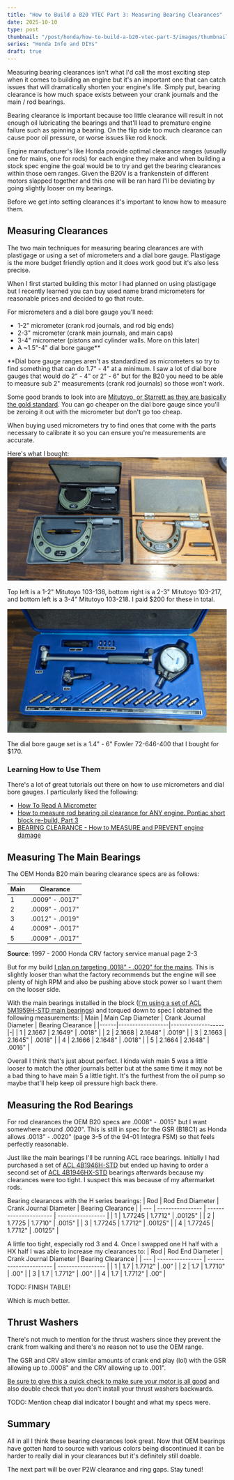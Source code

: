 ```yaml
---
title: "How to Build a B20 VTEC Part 3: Measuring Bearing Clearances"
date: 2025-10-10
type: post
thumbnail: "/post/honda/how-to-build-a-b20-vtec-part-3/images/thumbnail.jpg"
series: "Honda Info and DIYs"
draft: true
---
```


Measuring bearing clearances isn't what I'd call the most exciting step when it comes to building an engine but it's an important one that can catch issues that will dramatically shorten your engine's life. Simply put, bearing clearance is how much space exists between your crank journals and the main / rod bearings.

Bearing clearance is important because too little clearance will result in not enough oil lubricating the bearings and that'll lead to premature engine failure such as spinning a bearing. On the flip side too much clearance can cause poor oil pressure, or worse issues like rod knock.

Engine manufacturer's like Honda provide optimal clearance ranges (usually one for mains, one for rods) for each engine they make and when building a stock spec engine the goal would be to try and get the bearing clearances within those oem ranges. Given the B20V is a frankenstein of different motors slapped together and this one will be ran hard I'll be deviating by going slightly looser on my bearings.

Before we get into setting clearances it's important to know how to measure them.

## Measuring Clearances

The two main techniques for measuring bearing clearances are with plastigage or using a set of micrometers and a dial bore gauge. Plastigage is the more budget friendly option and it does work good but it's also less precise.

When I first started building this motor I had planned on using plastigage but I recently learned you can buy used name brand micrometers for reasonable prices and decided to go that route.

For micrometers and a dial bore gauge you'll need:

- 1-2" micrometer (crank rod journals, and rod big ends)
- 2-3" micrometer (crank main journals, and main caps)
- 3-4" micrometer (pistons and cylinder walls. More on this later)
- A ~1.5"-4" dial bore gauge\*\*

\*\*Dial bore gauge ranges aren't as standardized as micrometers so try to find something that can do 1.7" - 4" at a minimum. I saw a lot of dial bore gauges that would do 2" - 4" or 2" - 6" but for the B20 you need to be able to measure sub 2" measurements (crank rod journals) so those won't work.

Some good brands to look into are [Mitutoyo, or Starrett as they are basically the gold standard](https://www.garagejournal.com/forum/threads/quality-micrometer-brands.516436/). You can go cheaper on the dial bore gauge since you'll be zeroing it out with the micrometer but don't go too cheap.

When buying used micrometers try to find ones that come with the parts necessary to calibrate it so you can ensure you're measurements are accurate.

Here's what I bought:
![](./images/micrometers.jpg)

Top left is a 1-2" Mitutoyo 103-136, bottom right is a 2-3" Mitutoyo 103-217, and bottom left is a 3-4" Mitutoyo 103-218. I paid $200 for these in total.

![](./images/dial-bore.jpg)

The dial bore gauge set is a 1.4" - 6" Fowler 72-646-400 that I bought for $170.

### Learning How to Use Them

There's a lot of great tutorials out there on how to use micrometers and dial bore gauges. I particularly liked the following:

- [How To Read A Micrometer](https://solutions.travers.com/metalworking-machining/measuring-inspection/how-to-read-a-micrometer)
- [How to measure rod bearing oil clearance for ANY engine. Pontiac short block re-build, Part 3](https://www.youtube.com/watch?v=q0-2ULbc7qw&t=1s)
- [BEARING CLEARANCE - How to MEASURE and PREVENT engine damage](https://www.youtube.com/watch?v=WEuedVJJgIA)

## Measuring The Main Bearings

The OEM Honda B20 main bearing clearance specs are as follows:

| Main | Clearance       |
| ---- | --------------- |
| 1    | .0009" - .0017" |
| 2    | .0009" - .0017" |
| 3    | .0012" - .0019" |
| 4    | .0009" - .0017" |
| 5    | .0009" - .0017" |

**Source**: 1997 - 2000 Honda CRV factory service manual page 2-3

But for my build [I plan on targeting .0018" - .0020" for the mains](https://honda-tech.com/forums/forced-induction-16/bearing-clearance-choice-measurement-discussion-3129922/#post48543553). This is slightly looser than what the factory recommends but the engine will see plenty of high RPM and also be pushing above stock power so I want them on the looser side.

With the main bearings installed in the block ([I'm using a set of ACL 5M1959H-STD main bearings](https://www.aclperformance.com.au/details/5M1959H)) and torqued down to spec I obtained the following measurements:
| Main | Main Cap Diameter | Crank Journal Diameter | Bearing Clearance |
|------|------------------|-------------------|-|
| 1 | 2.1667 | 2.1649" | .0018" |
| 2 | 2.1668 | 2.1648" | .0019" |
| 3 | 2.1663 | 2.1645" | .0018" |
| 4 | 2.1666 | 2.1648" | .0018" |
| 5 | 2.1664 | 2.1648" | .0016" |

Overall I think that's just about perfect. I kinda wish main 5 was a little looser to match the other journals better but at the same time it may not be a bad thing to have main 5 a little tight. It's the furthest from the oil pump so maybe that'll help keep oil pressure high back there.

## Measuring the Rod Bearings

For rod clearances the OEM B20 specs are .0008" - .0015" but I want somewhere around .0020". This is still in spec for the GSR (B18C1) as Honda allows .0013" - .0020" (page 3-5 of the 94-01 Integra FSM) so that feels perfectly reasonable.

Just like the main bearings I'll be running ACL race bearings. Initially I had purchased a set of [ACL 4B1946H-STD](https://www.aclperformance.com.au/details/4B1946H) but ended up having to order a second set of [ACL 4B1946HX-STD](https://www.aclperformance.com.au/details/4B1946HX) bearings afterwards because my clearances were too tight. I suspect this was because of my aftermarket rods.

Bearing clearances with the H series bearings:
| Rod | Rod End Diameter | Crank Journal Diameter | Bearing Clearance |
| --- | ---------------- | ---------------------- | ----------------- |
| 1 | 1.77245 | 1.7712" | .00125" |
| 2 | 1.7725 | 1.7710" | .0015" |
| 3 | 1.77245 | 1.7712" | .00125" |
| 4 | 1.77245 | 1.7712" | .00125" |

A little too tight, especially rod 3 and 4. Once I swapped one H half with a HX half I was able to increase my clearances to:
| Rod | Rod End Diameter | Crank Journal Diameter | Bearing Clearance |
| --- | ---------------- | ---------------------- | ----------------- |
| 1 | 1.7 | 1.7712" | .00" |
| 2 | 1.7 | 1.7710" | .00" |
| 3 | 1.7 | 1.7712" | .00" |
| 4 | 1.7 | 1.7712" | .00" |

TODO: FINISH TABLE!

Which is much better.

## Thrust Washers

There's not much to mention for the thrust washers since they prevent the crank from walking and there's no reason not to use the OEM range.

The GSR and CRV allow similar amounts of crank end play (lol) with the GSR allowing up to .0008" and the CRV allowing up to .001".

[Be sure to give this a quick check to make sure your motor is all good](https://www.k1technologies.com/k1-blog/how-to-check-crankshaft-end-play/) and also double check that you don't install your thrust washers backwards.

TODO: Mention cheap dial indicator I bought and what my specs were.

## Summary

All in all I think these bearing clearances look great. Now that OEM bearings have gotten hard to source with various colors being discontinued it can be harder to really dial in your clearances but it's definitely still doable.

The next part will be over P2W clearance and ring gaps. Stay tuned!
